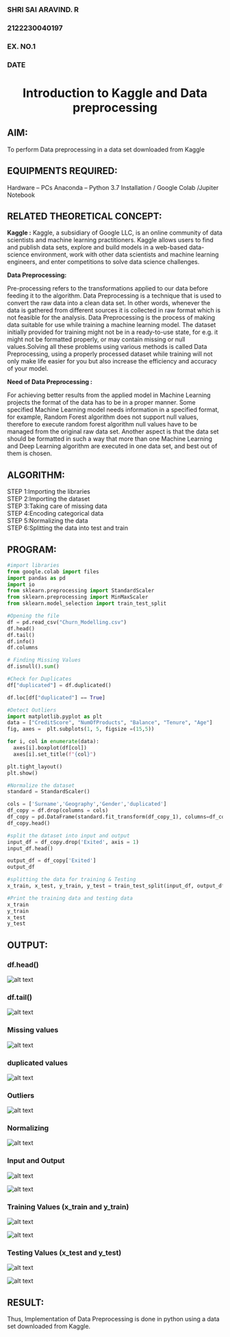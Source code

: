 <H3>SHRI SAI ARAVIND. R</H3>
<H3>2122230040197</H3>
<H3>EX. NO.1</H3>
<H3>DATE</H3>
<H1 ALIGN =CENTER> Introduction to Kaggle and Data preprocessing</H1>

## AIM:

To perform Data preprocessing in a data set downloaded from Kaggle

## EQUIPMENTS REQUIRED:
Hardware – PCs
Anaconda – Python 3.7 Installation / Google Colab /Jupiter Notebook

## RELATED THEORETICAL CONCEPT:

**Kaggle :**
Kaggle, a subsidiary of Google LLC, is an online community of data scientists and machine learning practitioners. Kaggle allows users to find and publish data sets, explore and build models in a web-based data-science environment, work with other data scientists and machine learning engineers, and enter competitions to solve data science challenges.

**Data Preprocessing:**

Pre-processing refers to the transformations applied to our data before feeding it to the algorithm. Data Preprocessing is a technique that is used to convert the raw data into a clean data set. In other words, whenever the data is gathered from different sources it is collected in raw format which is not feasible for the analysis.
Data Preprocessing is the process of making data suitable for use while training a machine learning model. The dataset initially provided for training might not be in a ready-to-use state, for e.g. it might not be formatted properly, or may contain missing or null values.Solving all these problems using various methods is called Data Preprocessing, using a properly processed dataset while training will not only make life easier for you but also increase the efficiency and accuracy of your model.

**Need of Data Preprocessing :**

For achieving better results from the applied model in Machine Learning projects the format of the data has to be in a proper manner. Some specified Machine Learning model needs information in a specified format, for example, Random Forest algorithm does not support null values, therefore to execute random forest algorithm null values have to be managed from the original raw data set.
Another aspect is that the data set should be formatted in such a way that more than one Machine Learning and Deep Learning algorithm are executed in one data set, and best out of them is chosen.


## ALGORITHM:
STEP 1:Importing the libraries<BR>
STEP 2:Importing the dataset<BR>
STEP 3:Taking care of missing data<BR>
STEP 4:Encoding categorical data<BR>
STEP 5:Normalizing the data<BR>
STEP 6:Splitting the data into test and train<BR>

##  PROGRAM:
```py
#import libraries
from google.colab import files
import pandas as pd
import io
from sklearn.preprocessing import StandardScaler
from sklearn.preprocessing import MinMaxScaler
from sklearn.model_selection import train_test_split

#Opening the file
df = pd.read_csv("Churn_Modelling.csv")
df.head()
df.tail()
df.info()
df.columns

# Finding Missing Values
df.isnull().sum()

#Check for Duplicates
df["duplicated"] = df.duplicated()

df.loc[df["duplicated"] == True]

#Detect Outliers
import matplotlib.pyplot as plt
data = ["CreditScore", "NumOfProducts", "Balance", "Tenure", "Age"]
fig, axes =  plt.subplots(1, 5, figsize =(15,5))

for i, col in enumerate(data):
  axes[i].boxplot(df[col])
  axes[i].set_title(f"{col}")

plt.tight_layout()
plt.show()

#Normalize the dataset
standard = StandardScaler()

cols = ['Surname','Geography','Gender','duplicated']
df_copy = df.drop(columns = cols)
df_copy = pd.DataFrame(standard.fit_transform(df_copy_1), columns=df_copy_1.columns)
df_copy.head()

#split the dataset into input and output
input_df = df_copy.drop('Exited', axis = 1)
input_df.head()

output_df = df_copy['Exited']
output_df

#splitting the data for training & Testing
x_train, x_test, y_train, y_test = train_test_split(input_df, output_df, test_size = 0.3, random_state =434)

#Print the training data and testing data
x_train
y_train
x_test
y_test
```

## OUTPUT:
### df.head()
![alt text](image.png)

### df.tail()
![alt text](image-1.png)

### Missing values
![alt text](image-2.png)

### duplicated values 
![alt text](image-3.png)

### Outliers
![alt text](image-4.png)

### Normalizing
![alt text](image-5.png)

### Input and Output
![alt text](image-6.png)

![alt text](image-7.png)

### Training Values (x_train and y_train)
![alt text](image-8.png)

![alt text](image-9.png)

### Testing Values (x_test and y_test)
![alt text](image-10.png)

![alt text](image-11.png)
## RESULT:
Thus, Implementation of Data Preprocessing is done in python  using a data set downloaded from Kaggle.


